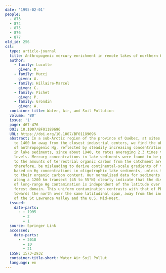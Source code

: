 ```yaml
---
date: '1995-02-01'
people:
  - 873
  - 874
  - 875
  - 876
  - 877
old_id: 256
csl:
  type: article-journal
  title: Anthropogenic mercury enrichment in remote lakes of northern Québec (Canada)
  author:
    - family: Lucotte
      given: M.
    - family: Mucci
      given: A.
    - family: Hillaire-Marcel
      given: C.
    - family: Pichet
      given: P.
    - family: Grondin
      given: A.
  container-title: Water, Air, and Soil Pollution
  volume: '80'
  issue: '1'
  page: 467-476
  DOI: 10.1007/BF01189696
  URL: https://doi.org/10.1007/BF01189696
  abstract: In a sub-Arctic region of the province of Québec, at sites situated 200
    to 1400 km away from the closest industrial centers, we find the ubiquitous presence
    of anthropogenic Hg, reflected by steadily increasing concentrations of this metal
    in lake sediments, since about 1940, to rates averaging 2.3 times the preindustrial
    levels. Mercury concentrations in lake sediments were found to be proportional
    to the amounts of terrestrial organic carbon from the catchment area. It would,
    therefore, be misleading to derive continental-scale gradients of this pollutant
    based on Hg concentrations in oligotrophic lake sediments, unless they are normalized
    to their organic carbon content. Our normalized data for sediments of remote lakes
    along a 1200 km transect (45 to 55°N) clearly indicate that the distribution pattern
    of long-range Hg contamination is independent of the latitude over the boreal
    forest domain. This uniform contamination contrasts with that of Pb, which decreases
    towards the north over the same latitudinal span, away from the industrial centers
    of the St Lawrence Valley and the U.S. Mid-West.
  issued:
    date-parts:
      - - 1995
        - 2
        - 1
  source: Springer Link
  accessed:
    date-parts:
      - - 2018
        - 10
        - 21
  ISSN: 1573-2932
  container-title-short: Water Air Soil Pollut
  language: en
---
```

